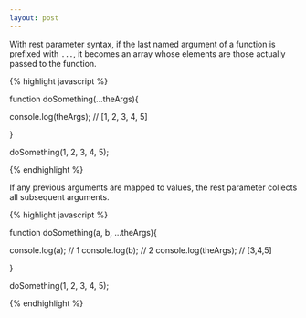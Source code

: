 ```yaml
---
layout: post
---
```


With rest parameter syntax, if the last named argument of a function is prefixed with `...`, it becomes an array whose elements are those actually passed to the function.

{% highlight javascript %}

function doSomething(...theArgs){

  console.log(theArgs); // [1, 2, 3, 4, 5]

}

doSomething(1, 2, 3, 4, 5);

{% endhighlight %}

If any previous arguments are mapped to values, the rest parameter collects all subsequent arguments.

{% highlight javascript %}

function doSomething(a, b, ...theArgs){

  console.log(a); // 1
  console.log(b); // 2
  console.log(theArgs); // [3,4,5] 

}

doSomething(1, 2, 3, 4, 5);

{% endhighlight %}

